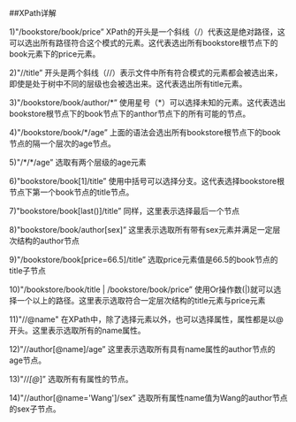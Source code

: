 ##XPath详解

1)"/bookstore/book/price”
XPath的开头是一个斜线（/）代表这是绝对路径，这可以选出所有路径符合这个模式的元素。这代表选出所有bookstore根节点下的book元素下的price元素。

2)"//title”
开头是两个斜线（//）表示文件中所有符合模式的元素都会被选出来，即使是处于树中不同的层级也会被选出来。这代表选出所有title元素。

3)"/bookstore/book/author/\*”
使用星号（*）可以选择未知的元素。这代表选出bookstore根节点下的book节点下的anthor节点下的所有可能的节点。

4)"/bookstore/book/*/age”
上面的语法会选出所有bookstore根节点下的book节点的隔一个层次的age节点。

5)"/\*/*/age”
选取有两个层级的age元素

6)"bookstore/book[1]/title”
使用中括号可以选择分支。这代表选择bookstore根节点下第一个book节点的title节点。

7)"bookstore/book[last()]/title”
同样，这里表示选择最后一个节点

8)"bookstore/book/author[sex]”
这里表示选取所有带有sex元素并满足一定层次结构的author节点

9)"/bookstore/book[price=66.5]/title”
选取price元素值是66.5的book节点的title子节点

10)"/bookstore/book/title | /bookstore/book/price”
使用Or操作数(|)就可以选择一个以上的路径。这里表示选取符合一定层次结构的title元素与price元素

11)"//@name"
在XPath中，除了选择元素以外，也可以选择属性，属性都是以@开头。这里表示选取所有的name属性。

12)"//author[@name]/age”
这里表示选取所有具有name属性的author节点的age节点。

13)"//*[@*]”
选取所有有属性的节点。

14)"//author[@name='Wang']/sex”
选取所有属性name值为Wang的author节点的sex子节点。